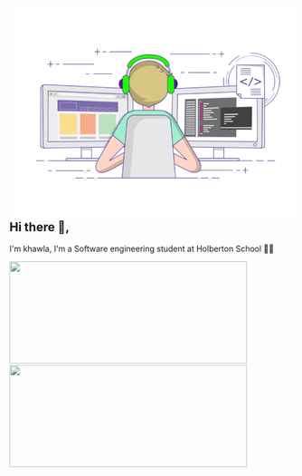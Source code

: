 <img align="right" alt="GIF" src="https://raw.githubusercontent.com/devSouvik/devSouvik/master/gif3.gif" width="500"/>
<br/>

## Hi there 👋, 
I'm khawla, I'm a Software engineering student at Holberton School 👨‍💻


<p href="https://github.com/khawladaouay">
<p float="left">
  <img height="180em" src="https://github-readme-stats.vercel.app/api?username=khawladaouayed&show_icons=true&theme=dark" width="420" />
  <img height="180em" src="https://github-readme-stats.vercel.app/api/top-langs/?username=khawladaouay&theme=dark&layout=compact" width="420" />
</p>

